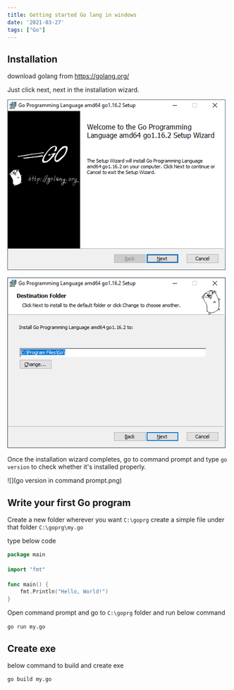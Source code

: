 ```yaml
---
title: Getting started Go lang in windows
date: '2021-03-27'
tags: ["Go"]
---
```


## Installation

download golang from https://golang.org/

Just click next, next in the installation wizard.

![](setupwizard01.png)

![](setupwizard02.png)

Once the installation wizard completes, go to command prompt and type `go version` to check whether it's installed properly.

![](go version in command prompt.png)

## Write your first Go program

Create a new folder wherever you want `C:\goprg`
create a simple file under that folder `C:\goprg\my.go`

type below code

```go
package main

import "fmt"

func main() {
    fmt.Println("Hello, World!")
}
```

Open command prompt and go to `C:\goprg` folder and run below command

`go run my.go`

## Create exe

below command to build and create exe

```
go build my.go
```
